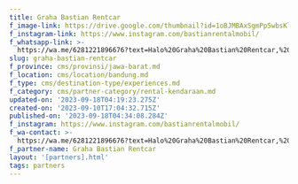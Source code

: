 ```yaml
---
title: Graha Bastian Rentcar
f_image-link: https://drive.google.com/thumbnail?id=1oBJMBAxSgmPp5wbsKlNY0zQp6dX3tbNx
f_instagram-link: https://www.instagram.com/bastianrentalmobil/
f_whatsapp-link: >-
  https://wa.me/6281221896676?text=Halo%20Graha%20Bastian%20Rentcar,%20saya%20dapat%20info%20dari%20@loocale.id%20dan%20punya%20pertanyaan
slug: graha-bastian-rentcar
f_province: cms/provinsi/jawa-barat.md
f_location: cms/location/bandung.md
f_type: cms/destination-type/experiences.md
f_category: cms/partner-category/rental-kendaraan.md
updated-on: '2023-09-18T04:19:23.275Z'
created-on: '2023-09-10T17:04:32.715Z'
published-on: '2023-09-18T04:34:08.284Z'
f_instagram: https://www.instagram.com/bastianrentalmobil/
f_wa-contact: >-
  https://wa.me/6281221896676?text=Halo%20Graha%20Bastian%20Rentcar,%20saya%20dapat%20info%20dari%20@loocale.id%20dan%20punya%20pertanyaan
f_partner-name: Graha Bastian Rentcar
layout: '[partners].html'
tags: partners
---
```



